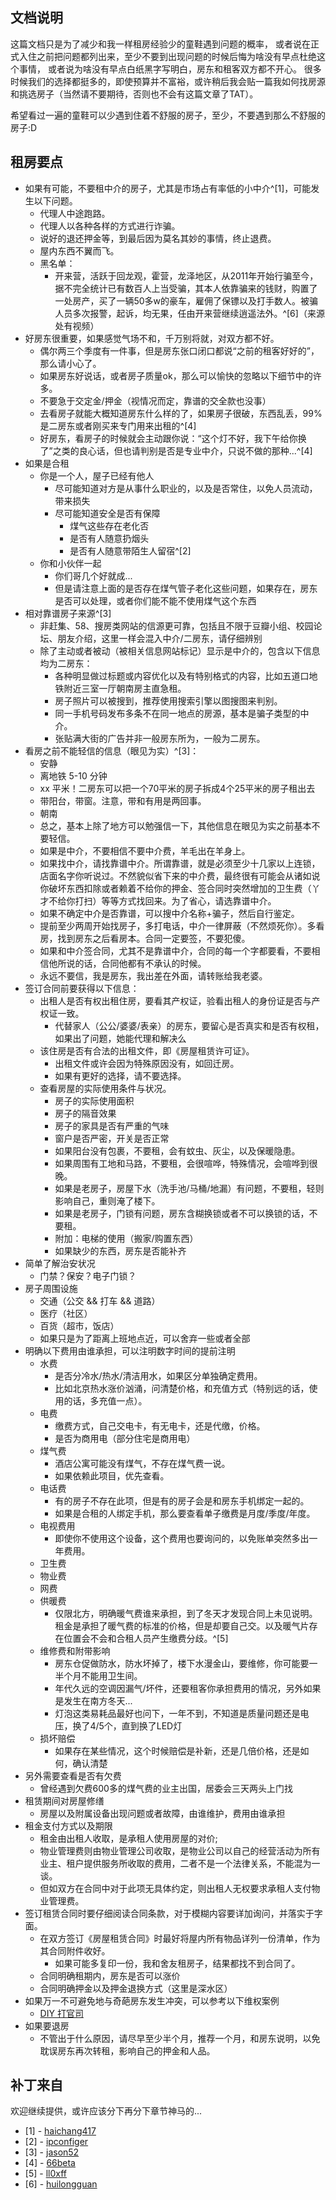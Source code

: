 ## 文档说明

这篇文档只是为了减少和我一样租房经验少的童鞋遇到问题的概率，
或者说在正式入住之前把问题都列出来，至少不要到出现问题的时候后悔为啥没有早点杜绝这个事情，
或者说为啥没有早点白纸黑字写明白，房东和租客双方都不开心。
很多时候我们的选择都挺多的，即使预算并不富裕，或许稍后我会贴一篇我如何找房源和挑选房子（当然请不要期待，否则也不会有这篇文章了TAT）。

希望看过一遍的童鞋可以少遇到住着不舒服的房子，至少，不要遇到那么不舒服的房子:D

## 租房要点

- 如果有可能，不要租中介的房子，尤其是市场占有率低的小中介^[1]，可能发生以下问题。
	- 代理人中途跑路。
	- 代理人以各种各样的方式进行诈骗。
	- 说好的退还押金等，到最后因为莫名其妙的事情，终止退费。
	- 屋内东西不翼而飞。
	- 黑名单：
		- 开来营，活跃于回龙观，霍营，龙泽地区，从2011年开始行骗至今，据不完全统计已有数百人上当受骗，其本人依靠骗来的钱财，购置了一处房产，买了一辆50多w的豪车，雇佣了保镖以及打手数人。被骗人员多次报警，起诉，均无果，任由开来营继续逍遥法外。^[6]（来源处有视频）
- 好房东很重要，如果感觉气场不和，千万别将就，对双方都不好。
	- 偶尔两三个季度有一件事，但是房东张口闭口都说“之前的租客好好的”，那么请小心了。
	- 如果房东好说话，或者房子质量ok，那么可以愉快的忽略以下细节中的许多。
	- 不要急于交定金/押金（视情况而定，靠谱的交全款也没事）
	- 去看房子就能大概知道房东什么样的了，如果房子很破，东西乱丢，99%是二房东或者刚买来专门用来出租的^[4]
	- 好房东，看房子的时候就会主动跟你说：“这个灯不好，我下午给你换了”之类的良心话，但也请判别是否是专业中介，只说不做的那种...^[4]
- 如果是合租
	- 你是一个人，屋子已经有他人
		- 尽可能知道对方是从事什么职业的，以及是否常住，以免人员流动，带来损失
		- 尽可能知道安全是否有保障
			- 煤气这些存在老化否
			- 是否有人随意扔烟头
			- 是否有人随意带陌生人留宿^[2]
	- 你和小伙伴一起
		- 你们哥几个好就成...
		- 但是请注意上面的是否存在煤气管子老化这些问题，如果存在，房东是否可以处理，或者你们能不能不使用煤气这个东西
- 相对靠谱房子来源^[3]
	- 非赶集、58、搜房类网站的信源更可靠，包括且不限于豆瓣小组、校园论坛、朋友介绍，这里一样会混入中介/二房东，请仔细辨别
	- 除了主动或者被动（被相关信息网站标记）显示是中介的，包含以下信息均为二房东：
		- 各种明显做过标题或内容优化以及有特别格式的内容，比如五道口地铁附近三室一厅朝南房主直急租。
		- 房子照片可以被搜到，推荐使用搜索引擎以图搜图来判别。
		- 同一手机号码发布多条不在同一地点的房源，基本是骗子类型的中介。
		- 张贴满大街的广告并非一般房东所为，一般为二房东。
- 看房之前不能轻信的信息（眼见为实）^[3]：
	- 安静
	- 离地铁 5-10 分钟
	- xx 平米！二房东可以把一个70平米的房子拆成4个25平米的房子租出去
	- 带阳台，带窗。注意，带和有用是两回事。
	- 朝南
	- 总之，基本上除了地方可以勉强信一下，其他信息在眼见为实之前基本不要轻信。
	- 如果是中介，不要相信不要中介费，羊毛出在羊身上。
	- 如果找中介，请找靠谱中介。所谓靠谱，就是必须至少十几家以上连锁，店面名字你听说过。不然貌似省下来的中介费，最终很有可能会从诸如说你破坏东西扣除或者赖着不给你的押金、签合同时突然增加的卫生费（丫才不给你打扫）等等方式找回来。为了省心，请选靠谱中介。
	- 如果不确定中介是否靠谱，可以搜中介名称+骗子，然后自行鉴定。
	- 提前至少两周开始找房子，多打电话，中介一律屏蔽（不然烦死你）。多看房，找到房东之后看房本。合同一定要签，不要犯傻。
	- 如果和中介签合同，尤其不是靠谱中介，合同的每一个字都要看，不要相信他所说的话，合同他都有不承认的时候。
	- 永远不要信，我是房东，我出差在外面，请转账给我老婆。
- 签订合同前要获得以下信息：
	- 出租人是否有权出租住房，要看其产权证，验看出租人的身份证是否与产权证一致。
		- 代替家人（公公/婆婆/表亲）的房东，要留心是否真实和是否有权租，如果出了问题，她能代理和解决么
	- 该住房是否有合法的出租文件，即《房屋租赁许可证》。
		- 出租文件或许会因为特殊原因没有，如回迁房。
		- 如果有更好的选择，请不要选择。
	- 查看房屋的实际使用条件与状况。
		- 房子的实际使用面积
		- 房子的隔音效果
		- 房子的家具是否有严重的气味
		- 窗户是否严密，开关是否正常
		- 如果阳台没有包裹，不要租，会有蚊虫、灰尘，以及保暖隐患。
		- 如果周围有工地和马路，不要租，会很喧哗，特殊情况，会喧哗到很晚。
		- 如果是老房子，房屋下水（洗手池/马桶/地漏）有问题，不要租，轻则影响自己，重则淹了楼下。
		- 如果是老房子，门锁有问题，房东含糊换锁或者不可以换锁的话，不要租。
		- 附加：电梯的使用（搬家/购置东西）
		- 如果缺少的东西，房东是否能补齐
- 简单了解治安状况
	- 门禁？保安？电子门锁？
- 房子周围设施
	- 交通（公交 && 打车 && 道路）
	- 医疗（社区）
	- 百货（超市，饭店）
	- 如果只是为了距离上班地点近，可以舍弃一些或者全部
- 明确以下费用由谁承担，可以注明数字时间的提前注明
	- 水费
		- 是否分冷水/热水/清洁用水，如果区分单独确定费用。
		- 比如北京热水涨价汹涌，问清楚价格，和充值方式（特别远的话，使用的话，多充值一点）。
	- 电费
		- 缴费方式，自己交电卡，有无电卡，还是代缴，价格。
		- 是否为商用电（部分住宅是商用电）
	- 煤气费
		- 酒店公寓可能没有煤气，不存在煤气费一说。
		- 如果依赖此项目，优先查看。
	- 电话费
		- 有的房子不存在此项，但是有的房子会是和房东手机绑定一起的。
		- 如果是合租的人绑定手机，那么要查看单子缴费是月度/季度/年度。
	-  电视费用
		- 即使你不使用这个设备，这个费用也要询问的，以免账单突然多出一年费用。
	- 卫生费
	- 物业费
	- 网费
	- 供暖费
		- 仅限北方，明确暖气费谁来承担，到了冬天才发现合同上未见说明。租金是承担了暖气费的标准的价格，但是却要自己交。以及暖气片存在位置会不会和合租人员产生缴费分歧。^[5]
	- 维修费和附带影响
		- 房东仓促做防水，防水坏掉了，楼下水漫金山，要维修，你可能要一半个月不能用卫生间。
		- 年代久远的空调因漏气/坏件，还要租客你承担费用的情况，另外如果是发生在南方冬天...
		- 灯泡这类易耗品最好也问下，一年不到，不知道是质量问题还是电压，换了4/5个，直到换了LED灯
	- 损坏赔偿
		- 如果存在某些情况，这个时候赔偿是补新，还是几倍价格，还是如何，确认清楚
- 另外需要查看是否有欠费
	- 曾经遇到欠费600多的煤气费的业主出国，居委会三天两头上门找
- 租赁期间对房屋修缮
	- 房屋以及附属设备出现问题或者故障，由谁维护，费用由谁承担
- 租金支付方式以及期限
	- 租金由出租人收取，是承租人使用房屋的对价;
	- 物业管理费则由物业管理公司收取，是物业公司以自己的经营活动为所有业主、租户提供服务所收取的费用，二者不是一个法律关系，不能混为一谈。
	- 但如双方在合同中对于此项无具体约定，则出租人无权要求承租人支付物业管理费。
- 签订租赁合同时要仔细阅读合同条款，对于模糊内容要详加询问，并落实于字面。
	- 在双方签订《房屋租赁合同》时最好将屋内所有物品详列一份清单，作为其合同附件收好。
		- 如果可能多复印一份，我和舍友租房子，结果都找不到合同了。
	- 合同明确租期内，房东是否可以涨价
	- 合同明确押金以及押金退换方式（这里是深水区）
- 如果万一不可避免地与奇葩房东发生冲突，可以参考以下维权案例
	- [DIY 打官司](http://www.leaskh.com/blog/2014/11/13/diy-打官司：目录/)
- 如果要退房
	- 不管出于什么原因，请尽早至少半个月，推荐一个月，和房东说明，以免耽误房东再次转租，影响自己的押金和人品。




## 补丁来自

欢迎继续提供，或许应该分下再分下章节神马的...

- [1] - [haichang417](https://www.v2ex.com/t/154514#reply39)
- [2] - [ipconfiger](https://www.v2ex.com/member/ipconfiger)
- [3] - [jason52](https://www.v2ex.com/member/jason52)
- [4] - [66beta](https://www.v2ex.com/member/66beta)
- [5] - [ll0xff](https://www.v2ex.com/member/ll0xff)
- [6] - [huilongguan](https://www.v2ex.com/member/huilongguan#reply43)
